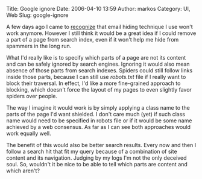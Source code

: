 Title: Google ignore
Date: 2006-04-10 13:59
Author: markos
Category: UI, Web
Slug: google-ignore

A few days ago I came to
[recognize](http://markos.gaivo.net/blog/?p=146) that email hiding
technique I use won't work anymore. However I still think it would be a
great idea if I could remove a part of a page from search index, even if
it won't help me hide from spammers in the long run.

What I'd really like is to specify which parts of a page are not its
content and can be safely ignored by search engines. Ignoring it would
also mean absence of those parts from search indexes. Spiders could
still follow links inside those parts, because I can still use
*robots.txt* file if I really want to block their traversal. In effect,
I'd like a more fine-grained approach to blocking, which doesn't force
the layout of my pages to even slightly favor spiders over people.

The way I imagine it would work is by simply applying a class name to
the parts of the page I'd want shielded. I don't care much (yet) if such
class name would need to be specified in robots file or if it would be
some name achieved by a web consensus. As far as I can see both
approaches would work equally well.

The benefit of this would also be better search results. Every now and
then I follow a search hit that fit my query because of a combination of
site content and its navigation. Judging by my logs I'm not the only
deceived soul. So, wouldn't it be nice to be able to tell which parts
are content and which aren't?

